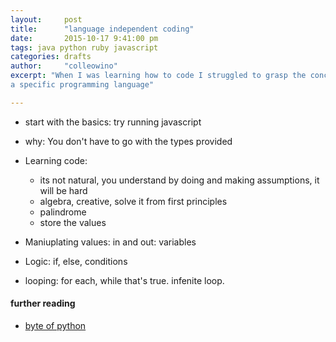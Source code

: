 ```yaml
---
layout:     post
title:      "language independent coding"
date:       2015-10-17 9:41:00 pm
tags: java python ruby javascript
categories: drafts
author:     "colleowino"
excerpt: "When I was learning how to code I struggled to grasp the concepts but I feel that now I can better explain how code works independent of
a specific programming language"

---
```

- start with the basics: try running javascript 
- why: You don't have to go with the types provided 
- Learning code:
	- its not natural, you understand by doing and making assumptions, it will be hard
	- algebra, creative, solve it from first principles 
	- palindrome
	- store the values

- Maniuplating values: in and out: variables
- Logic: if, else, conditions
- looping: for each, while that's true. infenite loop.

#### further reading 
- [byte of python](http://www.swaroopch.com/notes/python/)

